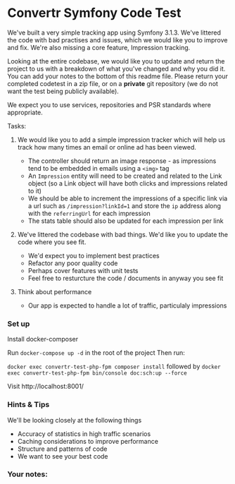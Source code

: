 # Convertr Symfony Code Test

We've built a very simple tracking app using Symfony 3.1.3. We've littered the code with bad practises and issues, which we would like you to improve and fix. We're also missing a core feature, Impression tracking.

Looking at the entire codebase, we would like you to update and return the project to us with a breakdown of what you've changed and why you did it. You can add your notes to the bottom of this readme file. 
Please return your completed codetest in a zip file, or on a **private** git repository (we do not want the test being publicly available).

We expect you to use services, repositories and PSR standards where appropriate.

Tasks:

1. We would like you to add a simple impression tracker which will help us track how many times an email or online ad has been viewed.
    * The controller should return an image response - as impressions tend to be embedded in emails using a `<img>` tag
    * An `Impression` entity will need to be created and related to the Link object (so a Link object will have both clicks and impressions related to it)
    * We should be able to increment the impressions of a specific link via a url such as `/impression?linkId=1` and store the `ip` address along with the `referringUrl` for each impression
    * The stats table should also be updated for each impression per link

2. We've littered the codebase with bad things. We'd like you to update the code where you see fit.
	* We'd expect you to implement best practices
	* Refactor any poor quality code
	* Perhaps cover features with unit tests
	* Feel free to resturcture the code / documents in anyway you see fit
	
3. Think about performance
	* Our app is expected to handle a lot of traffic, particulaly impressions
	
	
### Set up

Install docker-composer

Run `docker-compose up -d` in the root of the project
Then run:

`docker exec convertr-test-php-fpm composer install` followed by `docker exec convertr-test-php-fpm bin/console doc:sch:up --force`

Visit http://localhost:8001/
	
### Hints & Tips

We'll be looking closely at the following things

* Accuracy of statistics in high traffic scenarios
* Caching considerations to improve performance
* Structure and patterns of code
* We want to see your best code


### Your notes:
